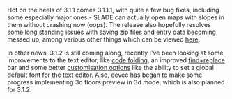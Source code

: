 Hot on the heels of 3.1.1 comes 3.1.1.1, with quite a few bug fixes, including some especially major ones - SLADE can actually open maps with slopes in them without crashing now (oops). The release also hopefully resolves some long standing issues with saving zip files and entry data becoming messed up, among various other things which can be viewed [here](http://slade.mancubus.net/index.php?page=changes&v=3.1.1.1).

In other news, 3.1.2 is still coming along, recently I've been looking at some improvements to the text editor, like [code folding](http://slade.mancubus.net/shots/dev/codefold.png), an improved [find+replace](http://slade.mancubus.net/shots/dev/findreplace.png) bar and some better [customisation options](http://slade.mancubus.net/shots/dev/styleprefs.png) like the ability to set a global default font for the text editor. Also, eevee has began to make some progress implementing 3d floors preview in 3d mode, which is also planned for 3.1.2.